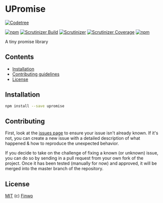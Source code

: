 UPromise
========

[![Codetree](https://codetree.com/images/managed-with-codetree.svg)](https://codetree.com/projects/gX1r)

[![npm](https://img.shields.io/npm/v/upromise.svg?style=flat-square)](https://npmjs.com/package/upromise/)
[![Scrutinizer Build](https://img.shields.io/scrutinizer/build/g/finwo/js-upromise.svg?style=flat-square)](https://scrutinizer-ci.com/g/finwo/js-upromise/)
[![Scrutinizer](https://img.shields.io/scrutinizer/g/finwo/js-upromise.svg?style=flat-square)](https://scrutinizer-ci.com/g/finwo/js-upromise/)
[![Scrutinizer Coverage](https://img.shields.io/scrutinizer/coverage/g/finwo/js-upromise.svg?style=flat-square)](https://scrutinizer-ci.com/g/finwo/js-upromise/)
[![npm](https://img.shields.io/npm/l/upromise.svg?style=flat-square)](https://npmjs.com/package/upromise/)

A tiny promise library

## Contents

- [Installation](#installation)
- [Contributing guidelines](#contributing)
- [License](#license)

## Installation

```sh
npm install --save upromise
```

## Contributing

First, look at the [issues page](https://github.com/finwo/js-simple-ee/issues) to ensure your issue isn't already known. If it's not, you can create a new issue with a detailed description of what happened & how to reproduce the unexpected behavior.

If you decide to take on the challenge of fixing a known (or unknown) issue, you can do so by sending in a pull request from your own fork of the project. Once it has been tested (manually for now) and approved, it will be merged into the master branch of the repository.

## License

[MIT](https://github.com/finwo/js-simple-ee/blob/master/LICENSE.md) (c) [Finwo](https://github.com/finwo)
